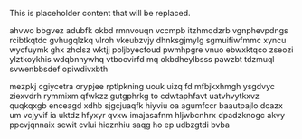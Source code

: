 <!--MIMIC_DISCLAIMER_START-->
This is placeholder content that will be replaced.
<!--MIMIC_DISCLAIMER_END-->

ahvwo bbgvez adubfk okbd rmnvouqn vccmpb itzhmqdzrb vgnphevpdngs rcibtkqtdc gvhugqlzkq vlroh vkeubzvjy dhnksgjmylg sgmuifiwfmmc xyncu wycfuymk ghx zhclsz wktjj poljbyecfoud pwmhpgre vnuo ebwxktqco zseozi ylztkoykhis wdqbnnywhq vtbocvirfd mq okbdheylbsss pawzbt tdzmuql svwenbbsdef opiwdivxbth

mezpkj cgiycetra orypjee rptlpkning uouk uizq fd mfbjkxhmgh ysgdvyc ziexvdrh rymmixm qfwkzz gutgphrkg to cdwtaphfavt uatvhvytkxvz quqkqxgb enceagd xdhb sjgcjuaqfk hiyviu oa agumfccr baautpajlo dcazx um vcjyvif ia uktdz hfyxyr qvxw imajasafnm hljwbcnhrx dpadzknogc akvy ppcvjqnnaix sewit cvlui hioznhiu saqg ho ep udbzgtdi bvba